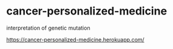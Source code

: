 # cancer-personalized-medicine
interpretation of genetic mutation

https://cancer-personalized-medicine.herokuapp.com/
